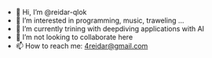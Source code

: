 - 👋 Hi, I’m @reidar-qlok
- 👀 I’m interested in programming, music, traweling ...
- 🌱 I’m currently trining with deepdiving applications with AI
- 💞️ I’m not looking to collaborate here
- 📫 How to reach me: 4reidar@gmail.com

<!---
reidar-qlok/reidar-qlok is a ✨ special ✨ repository because its `README.md` (this file) appears on your GitHub profile.
You can click the Preview link to take a look at your changes.
--->
